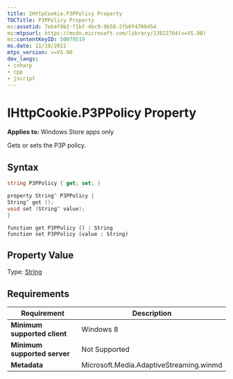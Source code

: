 ```yaml
---
title: IHttpCookie.P3PPolicy Property
TOCTitle: P3PPolicy Property
ms:assetid: 7eb4f9b2-f1bf-4bc9-9b58-2fb0f4700454
ms:mtpsurl: https://msdn.microsoft.com/library/JJ822764(v=VS.90)
ms:contentKeyID: 50079519
ms.date: 11/19/2012
mtps_version: v=VS.90
dev_langs:
- csharp
- cpp
- jscript
---
```


# IHttpCookie.P3PPolicy Property

**Applies to:** Windows Store apps only

Gets or sets the P3P policy.

## Syntax

```csharp
string P3PPolicy { get; set; }
```

```cpp
property String^ P3PPolicy {
String^ get ();
void set (String^ value);
}
```

```jscript
function get P3PPolicy () : String
function set P3PPolicy (value : String)
```

## Property Value

Type: [String](https://msdn.microsoft.com/library/s1wwdcbf)

## Requirements

|Requirement|Description|
|--- |--- |
|**Minimum supported client**|Windows 8|
|**Minimum supported server**|Not Supported|
|**Metadata**|Microsoft.Media.AdaptiveStreaming.winmd|
